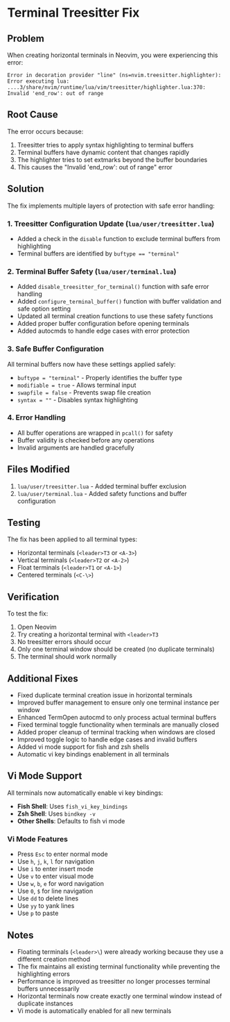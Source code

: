 # Terminal Treesitter Fix

## Problem
When creating horizontal terminals in Neovim, you were experiencing this error:

```
Error in decoration provider "line" (ns=nvim.treesitter.highlighter):
Error executing lua: ....3/share/nvim/runtime/lua/vim/treesitter/highlighter.lua:370: Invalid 'end_row': out of range
```

## Root Cause
The error occurs because:
1. Treesitter tries to apply syntax highlighting to terminal buffers
2. Terminal buffers have dynamic content that changes rapidly
3. The highlighter tries to set extmarks beyond the buffer boundaries
4. This causes the "Invalid 'end_row': out of range" error

## Solution
The fix implements multiple layers of protection with safe error handling:

### 1. Treesitter Configuration Update (`lua/user/treesitter.lua`)
- Added a check in the `disable` function to exclude terminal buffers from highlighting
- Terminal buffers are identified by `buftype == "terminal"`

### 2. Terminal Buffer Safety (`lua/user/terminal.lua`)
- Added `disable_treesitter_for_terminal()` function with safe error handling
- Added `configure_terminal_buffer()` function with buffer validation and safe option setting
- Updated all terminal creation functions to use these safety functions
- Added proper buffer configuration before opening terminals
- Added autocmds to handle edge cases with error protection

### 3. Safe Buffer Configuration
All terminal buffers now have these settings applied safely:
- `buftype = "terminal"` - Properly identifies the buffer type
- `modifiable = true` - Allows terminal input
- `swapfile = false` - Prevents swap file creation
- `syntax = ""` - Disables syntax highlighting

### 4. Error Handling
- All buffer operations are wrapped in `pcall()` for safety
- Buffer validity is checked before any operations
- Invalid arguments are handled gracefully

## Files Modified
1. `lua/user/treesitter.lua` - Added terminal buffer exclusion
2. `lua/user/terminal.lua` - Added safety functions and buffer configuration

## Testing
The fix has been applied to all terminal types:
- Horizontal terminals (`<leader>T3` or `<A-3>`)
- Vertical terminals (`<leader>T2` or `<A-2>`)
- Float terminals (`<leader>T1` or `<A-1>`)
- Centered terminals (`<C-\>`)

## Verification
To test the fix:
1. Open Neovim
2. Try creating a horizontal terminal with `<leader>T3`
3. No treesitter errors should occur
4. Only one terminal window should be created (no duplicate terminals)
5. The terminal should work normally

## Additional Fixes
- Fixed duplicate terminal creation issue in horizontal terminals
- Improved buffer management to ensure only one terminal instance per window
- Enhanced TermOpen autocmd to only process actual terminal buffers
- Fixed terminal toggle functionality when terminals are manually closed
- Added proper cleanup of terminal tracking when windows are closed
- Improved toggle logic to handle edge cases and invalid buffers
- Added vi mode support for fish and zsh shells
- Automatic vi key bindings enablement in all terminals

## Vi Mode Support
All terminals now automatically enable vi key bindings:
- **Fish Shell**: Uses `fish_vi_key_bindings`
- **Zsh Shell**: Uses `bindkey -v`
- **Other Shells**: Defaults to fish vi mode

### Vi Mode Features
- Press `Esc` to enter normal mode
- Use `h`, `j`, `k`, `l` for navigation
- Use `i` to enter insert mode
- Use `v` to enter visual mode
- Use `w`, `b`, `e` for word navigation
- Use `0`, `$` for line navigation
- Use `dd` to delete lines
- Use `yy` to yank lines
- Use `p` to paste

## Notes
- Floating terminals (`<leader>\`) were already working because they use a different creation method
- The fix maintains all existing terminal functionality while preventing the highlighting errors
- Performance is improved as treesitter no longer processes terminal buffers unnecessarily
- Horizontal terminals now create exactly one terminal window instead of duplicate instances
- Vi mode is automatically enabled for all new terminals